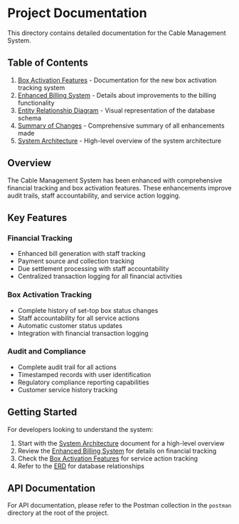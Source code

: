 # Project Documentation

This directory contains detailed documentation for the Cable Management System.

## Table of Contents

1. [Box Activation Features](BOX_ACTIVATION_FEATURES.md) - Documentation for the new box activation tracking system
2. [Enhanced Billing System](ENHANCED_BILLING_SYSTEM.md) - Details about improvements to the billing functionality
3. [Entity Relationship Diagram](ERD.md) - Visual representation of the database schema
4. [Summary of Changes](SUMMARY_OF_CHANGES.md) - Comprehensive summary of all enhancements made
5. [System Architecture](SYSTEM_ARCHITECTURE.md) - High-level overview of the system architecture

## Overview

The Cable Management System has been enhanced with comprehensive financial tracking and box activation features. These enhancements improve audit trails, staff accountability, and service action logging.

## Key Features

### Financial Tracking
- Enhanced bill generation with staff tracking
- Payment source and collection tracking
- Due settlement processing with staff accountability
- Centralized transaction logging for all financial activities

### Box Activation Tracking
- Complete history of set-top box status changes
- Staff accountability for all service actions
- Automatic customer status updates
- Integration with financial transaction logging

### Audit and Compliance
- Complete audit trail for all actions
- Timestamped records with user identification
- Regulatory compliance reporting capabilities
- Customer service history tracking

## Getting Started

For developers looking to understand the system:

1. Start with the [System Architecture](SYSTEM_ARCHITECTURE.md) document for a high-level overview
2. Review the [Enhanced Billing System](ENHANCED_BILLING_SYSTEM.md) for details on financial tracking
3. Check the [Box Activation Features](BOX_ACTIVATION_FEATURES.md) for service action tracking
4. Refer to the [ERD](ERD.md) for database relationships

## API Documentation

For API documentation, please refer to the Postman collection in the `postman` directory at the root of the project.